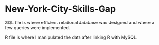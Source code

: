 # New-York-City-Skills-Gap

SQL file is where efficient relational database was designed and where a few queries were implemented.

R file is where I manipulated the data after linking R with MySQL.
